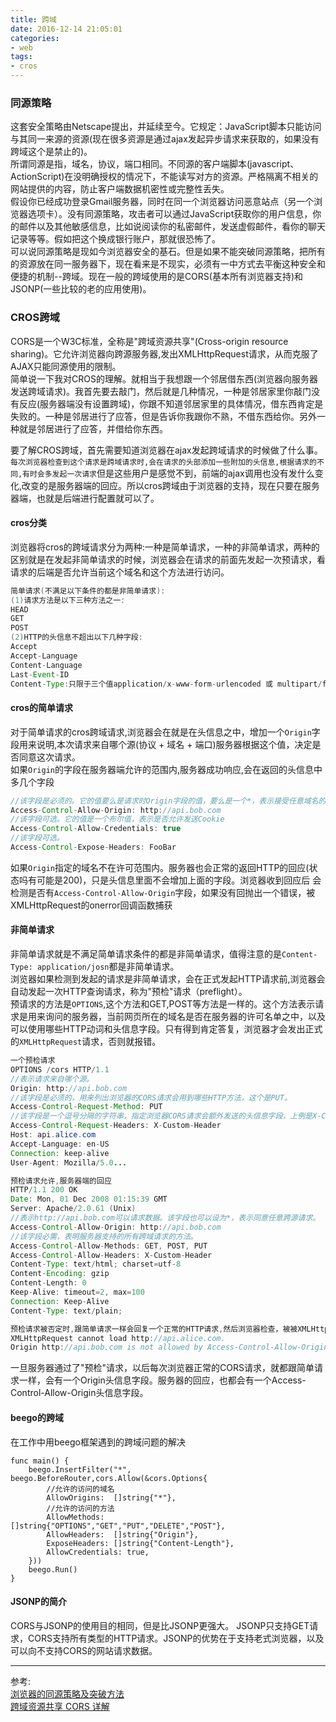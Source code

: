```yaml
---
title: 跨域
date: 2016-12-14 21:05:01
categories: 
- web
tags:
- cros
---
```

### 同源策略 
这套安全策略由Netscape提出，并延续至今。它规定：JavaScript脚本只能访问与其同一来源的资源(现在很多资源是通过ajax发起异步请求来获取的，如果没有跨域这个是禁止的)。  
所谓同源是指，域名，协议，端口相同。不同源的客户端脚本(javascript、ActionScript)在没明确授权的情况下，不能读写对方的资源。严格隔离不相关的网站提供的内容，防止客户端数据机密性或完整性丢失。  
假设你已经成功登录Gmail服务器，同时在同一个浏览器访问恶意站点（另一个浏览器选项卡）。没有同源策略，攻击者可以通过JavaScript获取你的用户信息，你的邮件以及其他敏感信息，比如说阅读你的私密邮件，发送虚假邮件，看你的聊天记录等等。假如把这个换成银行账户，那就很恐怖了。   
可以说同源策略是现如今浏览器安全的基石。但是如果不能突破同源策略，把所有的资源放在同一服务器下，现在看来是不现实，必须有一中方式去平衡这种安全和便捷的机制--跨域。现在一般的跨域使用的是CORS(基本所有浏览器支持)和JSONP(一些比较的老的应用使用)。  
### CROS跨域  
CORS是一个W3C标准，全称是"跨域资源共享"(Cross-origin resource sharing)。它允许浏览器向跨源服务器,发出XMLHttpRequest请求，从而克服了AJAX只能同源使用的限制。  
简单说一下我对CROS的理解。就相当于我想跟一个邻居借东西(浏览器向服务器发送跨域请求)。我首先要去敲门，然后就是几种情况，一种是邻居家里你敲门没有反应(服务器端没有设置跨域)，你跟不知道邻居家里的具体情况，借东西肯定是失败的。一种是邻居进行了应答，但是告诉你我跟你不熟，不借东西给你。另外一种就是邻居进行了应答，并借给你东西。
<!--more-->  
要了解CROS跨域，首先需要知道浏览器在ajax发起跨域请求的时候做了什么事。  
`每次浏览器检查到这个请求是跨域请求时,会在请求的头部添加一些附加的头信息,根据请求的不同,有时会多发起一次请求`但是这些用户是感觉不到，前端的ajax调用也没有发什么变化,改变的是服务器端的回应。所以cros跨域由于浏览器的支持，现在只要在服务器端，也就是后端进行配置就可以了。  
#### cros分类
浏览器将cros的跨域请求分为两种:一种是简单请求，一种的非简单请求，两种的区别就是在发起非简单请求的时候，浏览器会在请求的前面先发起一次预请求，看请求的后端是否允许当前这个域名和这个方法进行访问。

```java
简单请求(不满足以下条件的都是非简单请求):
(1)请求方法是以下三种方法之一:
HEAD
GET
POST
(2)HTTP的头信息不超出以下几种字段:
Accept
Accept-Language
Content-Language
Last-Event-ID
Content-Type:只限于三个值application/x-www-form-urlencoded 或 multipart/form-data 或text/plain
```
#### cros的简单请求
对于简单请求的cros跨域请求,浏览器会在就是在头信息之中，增加一个`Origin`字段用来说明,本次请求来自哪个源(协议 + 域名 + 端口)服务器根据这个值，决定是否同意这次请求。  
如果`Origin`的字段在服务器端允许的范围内,服务器成功响应,会在返回的头信息中多几个字段

```java
//该字段是必须的。它的值要么是请求时Origin字段的值，要么是一个*，表示接受任意域名的请求。
Access-Control-Allow-Origin: http://api.bob.com
//该字段可选。它的值是一个布尔值，表示是否允许发送Cookie
Access-Control-Allow-Credentials: true
//该字段可选。
Access-Control-Expose-Headers: FooBar
```
如果`Origin`指定的域名不在许可范围内。服务器也会正常的返回HTTP的回应(状态吗有可能是200)，只是头信息里面不会增加上面的字段。浏览器收到回应后 会检测是否有`Access-Control-Allow-Origin`字段，如果没有回抛出一个错误，被XMLHttpRequest的onerror回调函数捕获
#### 非简单请求  
非简单请求就是不满足简单请求条件的都是非简单请求，值得注意的是`Content-Type: application/josn`都是非简单请求。  
浏览器如果检测到发起的请求是非简单请求，会在正式发起HTTP请求前,浏览器会自动发起一次HTTP查询请求，称为"预检"请求（preflight）。  
预请求的方法是`OPTIONS`,这个方法和GET,POST等方法是一样的。这个方法表示请求是用来询问的服务器，当前网页所在的域名是否在服务器的许可名单之中，以及可以使用哪些HTTP动词和头信息字段。只有得到肯定答复，浏览器才会发出正式的`XMLHttpRequest`请求，否则就报错。

```java
一个预检请求
OPTIONS /cors HTTP/1.1
//表示请求来自哪个源。
Origin: http://api.bob.com
//该字段是必须的，用来列出浏览器的CORS请求会用到哪些HTTP方法，这个是PUT。
Access-Control-Request-Method: PUT
//该字段是一个逗号分隔的字符串，指定浏览器CORS请求会额外发送的头信息字段，上例是X-Custom-Header。
Access-Control-Request-Headers: X-Custom-Header
Host: api.alice.com
Accept-Language: en-US
Connection: keep-alive
User-Agent: Mozilla/5.0...

预检请求允许,服务器端的回应
HTTP/1.1 200 OK
Date: Mon, 01 Dec 2008 01:15:39 GMT
Server: Apache/2.0.61 (Unix)
//表示http://api.bob.com可以请求数据。该字段也可以设为*，表示同意任意跨源请求。
Access-Control-Allow-Origin: http://api.bob.com
//该字段必需，表明服务器支持的所有跨域请求的方法。
Access-Control-Allow-Methods: GET, POST, PUT
Access-Control-Allow-Headers: X-Custom-Header
Content-Type: text/html; charset=utf-8
Content-Encoding: gzip
Content-Length: 0
Keep-Alive: timeout=2, max=100
Connection: Keep-Alive
Content-Type: text/plain;

预检请求被否定时,跟简单请求一样会回复一个正常的HTTP请求,然后浏览器检查，被被XMLHttpRequest对象的onerror回调函数捕获就会报错
XMLHttpRequest cannot load http://api.alice.com.
Origin http://api.bob.com is not allowed by Access-Control-Allow-Origin.
```
一旦服务器通过了"预检"请求，以后每次浏览器正常的CORS请求，就都跟简单请求一样，会有一个Origin头信息字段。服务器的回应，也都会有一个Access-Control-Allow-Origin头信息字段。
#### beego的跨域
在工作中用beego框架遇到的跨域问题的解决

```golang
func main() {
	beego.InsertFilter("*", beego.BeforeRouter,cors.Allow(&cors.Options{
		//允许的访问的域名
		AllowOrigins:  []string{"*"},
		//允许的访问的方法
		AllowMethods:  []string{"OPTIONS","GET","PUT","DELETE","POST"},
		AllowHeaders:  []string{"Origin"},
		ExposeHeaders: []string{"Content-Length"},
		AllowCredentials: true,
	}))
	beego.Run()
}
```
#### JSONP的简介
CORS与JSONP的使用目的相同，但是比JSONP更强大。
JSONP只支持GET请求，CORS支持所有类型的HTTP请求。JSONP的优势在于支持老式浏览器，以及可以向不支持CORS的网站请求数据。


----  
参考:  
[浏览器的同源策略及突破方法](http://blog.leanote.com/post/tamamoran/%E6%B5%8F%E8%A7%88%E5%99%A8%E7%9A%84%E5%90%8C%E6%BA%90%E7%AD%96%E7%95%A5%E5%8F%8A%E7%AA%81%E7%A0%B4%E6%96%B9%E6%B3%95)  
[跨域资源共享 CORS 详解](http://www.ruanyifeng.com/blog/2016/04/cors.html)